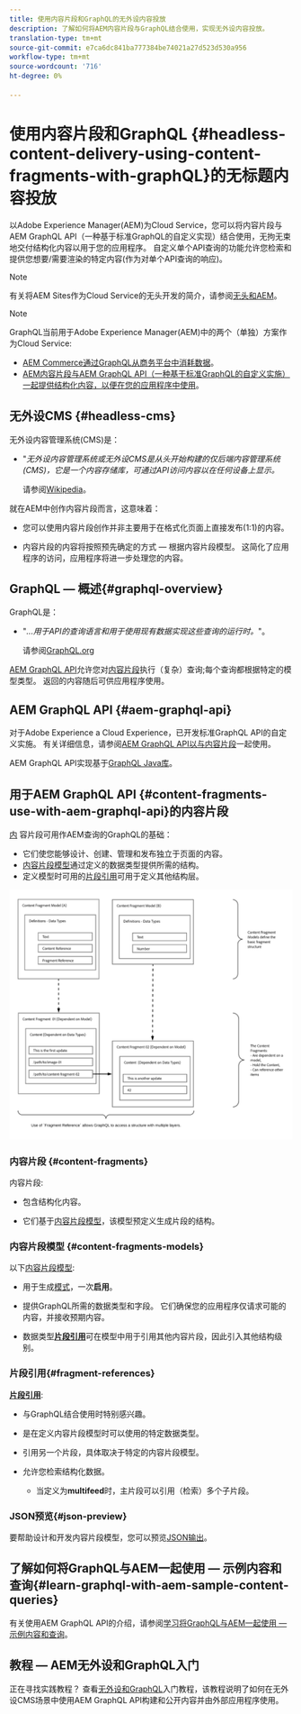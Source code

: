 ```yaml
---
title: 使用内容片段和GraphQL的无外设内容投放
description: 了解如何将AEM内容片段与GraphQL结合使用，实现无外设内容投放。
translation-type: tm+mt
source-git-commit: e7ca6dc841ba777384be74021a27d523d530a956
workflow-type: tm+mt
source-wordcount: '716'
ht-degree: 0%

---
```



# 使用内容片段和GraphQL {#headless-content-delivery-using-content-fragments-with-graphQL}的无标题内容投放

以Adobe Experience Manager(AEM)为Cloud Service，您可以将内容片段与AEM GraphQL API（一种基于标准GraphQL的自定义实现）结合使用，无拘无束地交付结构化内容以用于您的应用程序。 自定义单个API查询的功能允许您检索和提供您想要/需要渲染的特定内容(作为对单个API查询的响应)。

>[!NOTE]
>
>有关将AEM Sites作为Cloud Service的无头开发的简介，请参阅[无头和AEM](/help/implementing/developing/headless/introduction.md)。

>[!NOTE]
>
>GraphQL当前用于Adobe Experience Manager(AEM)中的两个（单独）方案作为Cloud Service:
>
>* [AEM Commerce通过GraphQL从商务平台中消耗数据](/help/commerce-cloud/architecture/magento.md)。
>* [AEM内容片段与AEM GraphQL API（一种基于标准GraphQL的自定义实施）一起提供结构化内容，以便在您的应用程序中使用](/help/assets/content-fragments/graphql-api-content-fragments.md)。


## 无外设CMS {#headless-cms}

无外设内容管理系统(CMS)是：

* &quot;*无外设内容管理系统或无外设CMS是从头开始构建的仅后端内容管理系统(CMS)，它是一个内容存储库，可通过API访问内容以在任何设备上显示。*

   请参阅[Wikipedia](https://en.wikipedia.org/wiki/Headless_content_management_system)。

就在AEM中创作内容片段而言，这意味着：

* 您可以使用内容片段创作并非主要用于在格式化页面上直接发布(1:1)的内容。

* 内容片段的内容将按照预先确定的方式 — 根据内容片段模型。 这简化了应用程序的访问，应用程序将进一步处理您的内容。

## GraphQL — 概述{#graphql-overview}

GraphQL是：

* &quot;*...用于API的查询语言和用于使用现有数据实现这些查询的运行时。*&quot;。

   请参阅[GraphQL.org](https://graphql.org)

[AEM GraphQL API](#aem-graphql-api)允许您对[内容片段](/help/assets/content-fragments/content-fragments.md)执行（复杂）查询;每个查询都根据特定的模型类型。 返回的内容随后可供应用程序使用。

## AEM GraphQL API {#aem-graphql-api}

对于Adobe Experience a Cloud Experience，已开发标准GraphQL API的自定义实施。 有关详细信息，请参阅[AEM GraphQL API以与内容片段](/help/assets/content-fragments/graphql-api-content-fragments.md)一起使用。

AEM GraphQL API实现基于[GraphQL Java库](https://graphql.org/code/#java)。

## 用于AEM GraphQL API {#content-fragments-use-with-aem-graphql-api}的内容片段

[内](#content-fragments) 容片段可用作AEM查询的GraphQL的基础：

* 它们使您能够设计、创建、管理和发布独立于页面的内容。
* [内容片段模型](#content-fragments-models)通过定义的数据类型提供所需的结构。
* 定义模型时可用的[片段引用](#fragment-references)可用于定义其他结构层。

![与GraphQLContent片段一起使](assets/cfm-nested-01.png "用的内容片段与GraphQL一起使用")

### 内容片段 {#content-fragments}

内容片段:

* 包含结构化内容。

* 它们基于[内容片段模型](#content-fragments-models)，该模型预定义生成片段的结构。

### 内容片段模型 {#content-fragments-models}

以下[内容片段模型](/help/assets/content-fragments/content-fragments-models.md):

* 用于生成[模式](https://graphql.org/learn/schema/)，一次&#x200B;**启用**。

* 提供GraphQL所需的数据类型和字段。 它们确保您的应用程序仅请求可能的内容，并接收预期内容。

* 数据类型&#x200B;**[片段引用](#fragment-references)**&#x200B;可在模型中用于引用其他内容片段，因此引入其他结构级别。

### 片段引用{#fragment-references}

**[片段引用](/help/assets/content-fragments/content-fragments-models.md#fragment-reference-nested-fragments)**:

* 与GraphQL结合使用时特别感兴趣。

* 是在定义内容片段模型时可以使用的特定数据类型。

* 引用另一个片段，具体取决于特定的内容片段模型。

* 允许您检索结构化数据。

   * 当定义为&#x200B;**multifeed**&#x200B;时，主片段可以引用（检索）多个子片段。

### JSON预览{#json-preview}

要帮助设计和开发内容片段模型，您可以预览[JSON输出](/help/assets/content-fragments/content-fragments-json-preview.md)。

## 了解如何将GraphQL与AEM一起使用 — 示例内容和查询{#learn-graphql-with-aem-sample-content-queries}

有关使用AEM GraphQL API的介绍，请参阅[学习将GraphQL与AEM一起使用 — 示例内容和查询](/help/assets/content-fragments/content-fragments-graphql-samples.md)。

## 教程 — AEM无外设和GraphQL入门

正在寻找实践教程？ 查看[无外设和GraphQL](https://experienceleague.adobe.com/docs/experience-manager-learn/getting-started-with-aem-headless/graphql/overview.html)入门教程，该教程说明了如何在无外设CMS场景中使用AEM GraphQL API构建和公开内容并由外部应用程序使用。
